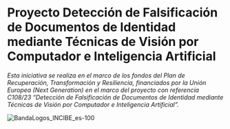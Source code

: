 # Proyecto Detección de Falsificación de Documentos de Identidad mediante Técnicas de Visión por Computador e Inteligencia Artificial

_Esta iniciativa se realiza en el marco de los fondos del Plan de Recuperación, Transformación y Resiliencia, financiados por la Unión Europea (Next Generation) en el marco del proyecto con referencia C108/23 “Detección de Falsificación de Documentos de Identidad mediante Técnicas de Visión por Computador e Inteligencia Artificial”._

![BandaLogos_INCIBE_es-100](https://github.com/user-attachments/assets/a2290f37-69d9-4caf-bee1-2b29c47bac97)
